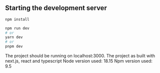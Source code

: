 ## Starting the development server

```bash
npm install
```

```bash
npm run dev
# or
yarn dev
# or
pnpm dev
```

The project should be running on localhost:3000.
The project as built with next.js, react and typescript
Node version used: 18.15
Npm version used: 9.5
